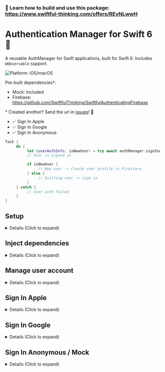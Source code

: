### 🚀 Learn how to build and use this package: https://www.swiftful-thinking.com/offers/REyNLwwH

# Authentication Manager for Swift 6 📝

A reusable AuthManager for Swift applications, built for Swift 6. Includes `@Observable` support.

![Platform: iOS/macOS](https://img.shields.io/badge/platform-iOS%20%7C%20macOS-blue)

Pre-built dependencies*:

- Mock: Included
- Firebase: https://github.com/SwiftfulThinking/SwiftfulAuthenticatingFirebase

\* Created another? Send the url in [issues](https://github.com/SwiftfulThinking/SwiftfulAuthenticating/issues)! 🥳

- ✅ Sign In Apple
- ✅ Sign In Google
- ✅ Sign In Anonymous

```swift
Task {
     do {
          let (userAuthInfo, isNewUser) = try await authManager.signInApple()
          // User is signed in

          if isNewUser {
               // New user -> Create user profile in Firestore
          } else {
               // Existing user -> sign in
          }
     } catch {
          // User auth failed
     }
}
```

## Setup

<details>
<summary> Details (Click to expand) </summary>
<br>
    
#### Create an instance of AuthManager:

```swift
let authManager = AuthManager(services: any AuthService, logger: LogManager?)

#if DEBUG
let authManager = AuthManager(service: MockAuthService(), logger: logManager)
#else
let authManager = AuthManager(service: FirebaseAuthService(), logger: logManager)
#endif
```

#### Optionally add to SwiftUI environment as an @Observable

```swift
Text("Hello, world!")
    .environment(authManager)
```

</details>

## Inject dependencies

<details>
<summary> Details (Click to expand) </summary>
<br>
    
`AuthManager` is initialized with a `AuthService`. This is a public protocol you can use to create your own dependency.

`MockPurchaseService` is included for SwiftUI previews and testing. 

```swift
// User is not yet authenticated
let service = MockAuthService(user: nil)

// User is already authenticated
let service = MockAuthService(user: .mock)
```

Other services are not directly included, so that the developer can pick-and-choose which dependencies to add to the project. 

You can create your own `AuthService` by conforming to the protocol:

```swift
public protocol AuthService: Sendable {
    func getAuthenticatedUser() -> UserAuthInfo?
    func addAuthenticatedUserListener() -> AsyncStream<UserAuthInfo?>
    func signIn(option: SignInOption) async throws -> (user: UserAuthInfo, isNewUser: Bool)
    func signOut() throws
    func deleteAccount() async throws
}
```

</details>

## Manage user account

<details>
<summary> Details (Click to expand) </summary>
<br>
    
The manager will automatically fetch and listen for an authenticated user on launch, via `getAuthenticatedUser` and `addAuthenticatedUserListener`.

### Get authenticated user's info:
```swift
let userId = authManager.auth.uid
let authUser = authManager.auth

// Throwing method for convenience with async/await
let uid = try authManager.getAuthId()
```

### Sign out or delete auth:
```swift
try authManager.signOut()
try await authManager.deleteAccount()
```

</details>

## Sign In Apple

<details>
<summary> Details (Click to expand) </summary>
<br>

### Add Sign in with Apple Signing Capability to your Xcode project.
* Xcode Project Navigator -> Target -> Signing & Capabilities -> + Capability -> Sign in with Apple (requires Apple Developer Account)

### Add Apple Button (optional), via SwiftfulAuthUI library
```swift
import SwiftfulAuthUI

SignInAppleButtonView()
    .frame(height: 50)
```

### Sign in

```swift
try await authManager.signInApple()
```
</details>


## Sign In Google

<details>
<summary> Details (Click to expand) </summary>
<br>

### Update your app's the info.plist file.
* Firebase Console -> Project Settings -> Your apps -> GoogleService-Info.plist

### Add custom URL scheme (URL Types -> REVERSED_CLIENT_ID)
* GoogleService-Info.plist -> REVERSED_CLIENT_ID
* Xcode Project Navigator -> Target -> Info -> URL Types -> add REVERSED_CLIENT_ID as URL Schemes value

### Add Google Button (optional), via SwiftfulAuthUI library
```swift
import SwiftfulAuthUI

SignInGoogleButtonView()
    .frame(height: 50)
```

### Sign in
```swift
try await authManager.signInGoogle(GIDClientID: clientId)
```

</details>

## Sign In Anonymous / Mock

<details>
<summary> Details (Click to expand) </summary>
<br>

### Add Anonymous Button (optional), via SwiftfulAuthUI library
```swift
import SwiftfulAuthUI

SignInAnonymousButtonView()
    .frame(height: 50)
```

### Sign in
```swift
try await authManager.signInAnonymous()
```

</details>
